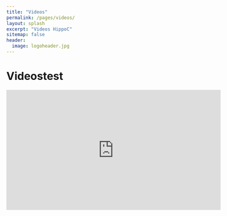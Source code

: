 ```yaml
---
title: "Videos"
permalink: /pages/videos/
layout: splash
excerpt: "Videos HippoC"
sitemap: false
header:
  image: logoheader.jpg
---
```



<h1>Videostest</h1>

<embed width=“300″ height=“169″>
<iframe width="560" height="315" src="https://www.youtube.com/embed/PrH_exw1WXw" frameborder="0" allowfullscreen></iframe>
</embed>
